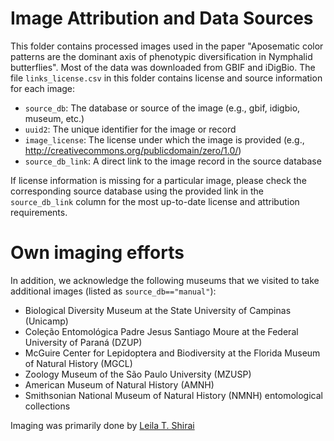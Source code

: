 
# Image Attribution and Data Sources

This folder contains processed images used in the paper "Aposematic color patterns are the dominant axis of phenotypic diversification in Nymphalid butterflies". Most of the data was downloaded from GBIF and iDigBio. The file `links_license.csv` in this folder contains license and source information for each image:

- `source_db`: The database or source of the image (e.g., gbif, idigbio, museum, etc.)
- `uuid2`: The unique identifier for the image or record
- `image_license`: The license under which the image is provided (e.g., http://creativecommons.org/publicdomain/zero/1.0/)
- `source_db_link`: A direct link to the image record in the source database

If license information is missing for a particular image, please check the corresponding source database using the provided link in the `source_db_link` column for the most up-to-date license and attribution requirements.

# Own imaging efforts 

In addition, we acknowledge the following museums that we visited to take additional images (listed as `source_db=="manual"`):  

- Biological Diversity Museum at the State University of Campinas (Unicamp)
- Coleção Entomológica Padre Jesus Santiago Moure at the Federal University of Paraná (DZUP)
- McGuire Center for Lepidoptera and Biodiversity at the Florida Museum of Natural History (MGCL)
- Zoology Museum of the São Paulo University (MZUSP)
- American Museum of Natural History (AMNH)
- Smithsonian National Museum of Natural History (NMNH) entomological collections

Imaging was primarily done by [Leila T. Shirai](https://scholar.google.co.in/citations?user=UVj2mJQAAAAJ&hl=en)

